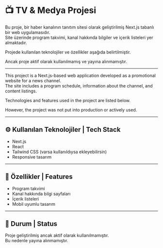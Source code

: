 # 📺 TV & Medya Projesi

Bu proje, bir haber kanalının tanıtım sitesi olarak geliştirilmiş Next.js tabanlı bir web uygulamasıdır.  
Site üzerinde program takvimi, kanal hakkında bilgiler ve içerik listeleri yer almaktadır.

Projede kullanılan teknolojiler ve özellikler aşağıda belirtilmiştir.

Ancak proje aktif olarak kullanılmamış ve yayına alınmamıştır.

---

This project is a Next.js-based web application developed as a promotional website for a news channel.  
The site includes a program schedule, information about the channel, and content listings.

Technologies and features used in the project are listed below.

However, the project was not put into production or actively used.

---

## ⚙️ Kullanılan Teknolojiler | Tech Stack

- Next.js  
- React  
- Tailwind CSS (varsa kullanıldıysa ekleyebilirsin)  
- Responsive tasarım

---

## 🎯 Özellikler | Features

- Program takvimi  
- Kanal hakkında bilgi sayfaları  
- İçerik listeleri  
- Mobil uyumlu tasarım

---

## 📌 Durum | Status

Proje geliştirilmiş ancak aktif olarak kullanılmamıştır.  
Bu nedenle yayına alınmamıştır.

